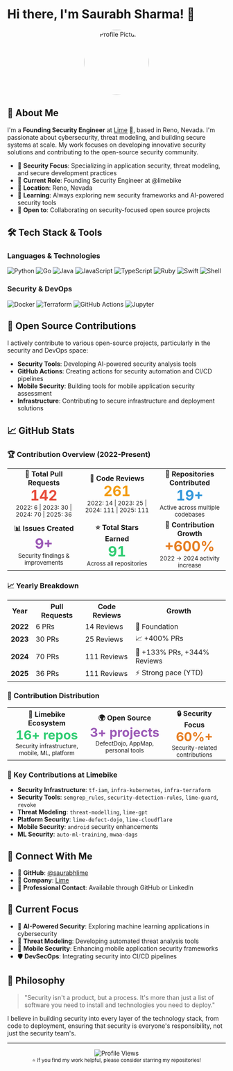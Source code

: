 # Hi there, I'm Saurabh Sharma! 👋

<div align="center">
  <img src="https://github.com/saurabhlime.png" alt="Profile Picture" width="150" height="150" style="border-radius: 50%;">
</div>

## 🚀 About Me

I'm a **Founding Security Engineer** at [Lime](https://github.com/limebike) 🛴, based in Reno, Nevada. I'm passionate about cybersecurity, threat modeling, and building secure systems at scale. My work focuses on developing innovative security solutions and contributing to the open-source security community.

- 🔐 **Security Focus**: Specializing in application security, threat modeling, and secure development practices
- 🏢 **Current Role**: Founding Security Engineer at @limebike
- 📍 **Location**: Reno, Nevada
- 🌱 **Learning**: Always exploring new security frameworks and AI-powered security tools
- 🤝 **Open to**: Collaborating on security-focused open source projects

## 🛠️ Tech Stack & Tools

### Languages & Technologies
![Python](https://img.shields.io/badge/-Python-3776AB?style=flat-square&logo=python&logoColor=white)
![Go](https://img.shields.io/badge/-Go-00ADD8?style=flat-square&logo=go&logoColor=white)
![Java](https://img.shields.io/badge/-Java-007396?style=flat-square&logo=java&logoColor=white)
![JavaScript](https://img.shields.io/badge/-JavaScript-F7DF1E?style=flat-square&logo=javascript&logoColor=black)
![TypeScript](https://img.shields.io/badge/-TypeScript-3178C6?style=flat-square&logo=typescript&logoColor=white)
![Ruby](https://img.shields.io/badge/-Ruby-CC342D?style=flat-square&logo=ruby&logoColor=white)
![Swift](https://img.shields.io/badge/-Swift-FA7343?style=flat-square&logo=swift&logoColor=white)
![Shell](https://img.shields.io/badge/-Shell-4EAA25?style=flat-square&logo=gnu-bash&logoColor=white)

### Security & DevOps
![Docker](https://img.shields.io/badge/-Docker-2496ED?style=flat-square&logo=docker&logoColor=white)
![Terraform](https://img.shields.io/badge/-Terraform-623CE4?style=flat-square&logo=terraform&logoColor=white)
![GitHub Actions](https://img.shields.io/badge/-GitHub%20Actions-2088FF?style=flat-square&logo=github-actions&logoColor=white)
![Jupyter](https://img.shields.io/badge/-Jupyter-F37626?style=flat-square&logo=jupyter&logoColor=white)

## 🌟 Open Source Contributions

I actively contribute to various open-source projects, particularly in the security and DevOps space:

- **Security Tools**: Developing AI-powered security analysis tools
- **GitHub Actions**: Creating actions for security automation and CI/CD pipelines
- **Mobile Security**: Building tools for mobile application security assessment
- **Infrastructure**: Contributing to secure infrastructure and deployment solutions

## 📈 GitHub Stats

### 🏆 Contribution Overview (2022-Present)

<div align="center">
  <table>
    <tr>
      <td align="center">
        <strong>🔀 Total Pull Requests</strong><br>
        <span style="font-size: 2em; font-weight: bold; color: #e74c3c;">142</span><br>
        <small>2022: 6 | 2023: 30 | 2024: 70 | 2025: 36</small>
      </td>
      <td align="center">
        <strong>👀 Code Reviews</strong><br>
        <span style="font-size: 2em; font-weight: bold; color: #f39c12;">261</span><br>
        <small>2022: 14 | 2023: 25 | 2024: 111 | 2025: 111</small>
      </td>
      <td align="center">
        <strong>📂 Repositories Contributed</strong><br>
        <span style="font-size: 2em; font-weight: bold; color: #3498db;">19+</span><br>
        <small>Active across multiple codebases</small>
      </td>
    </tr>
    <tr>
      <td align="center">
        <strong>📊 Issues Created</strong><br>
        <span style="font-size: 2em; font-weight: bold; color: #9b59b6;">9+</span><br>
        <small>Security findings & improvements</small>
      </td>
      <td align="center">
        <strong>⭐ Total Stars Earned</strong><br>
        <span style="font-size: 2em; font-weight: bold; color: #2ecc71;">91</span><br>
        <small>Across all repositories</small>
      </td>
      <td align="center">
        <strong>🚀 Contribution Growth</strong><br>
        <span style="font-size: 2em; font-weight: bold; color: #e67e22;">+600%</span><br>
        <small>2022 → 2024 activity increase</small>
      </td>
    </tr>
  </table>
</div>

### 📈 Yearly Breakdown

<div align="center">
  <table>
    <tr>
      <th>Year</th>
      <th>Pull Requests</th>
      <th>Code Reviews</th>
      <th>Growth</th>
    </tr>
    <tr>
      <td><strong>2022</strong></td>
      <td>6 PRs</td>
      <td>14 Reviews</td>
      <td>🌱 Foundation</td>
    </tr>
    <tr>
      <td><strong>2023</strong></td>
      <td>30 PRs</td>
      <td>25 Reviews</td>
      <td>📈 +400% PRs</td>
    </tr>
    <tr>
      <td><strong>2024</strong></td>
      <td>70 PRs</td>
      <td>111 Reviews</td>
      <td>🚀 +133% PRs, +344% Reviews</td>
    </tr>
    <tr>
      <td><strong>2025</strong></td>
      <td>36 PRs</td>
      <td>111 Reviews</td>
      <td>⚡ Strong pace (YTD)</td>
    </tr>
  </table>
</div>

### 🎯 Contribution Distribution

<div align="center">
  <table>
    <tr>
      <td align="center">
        <strong>🛴 Limebike Ecosystem</strong><br>
        <span style="font-size: 1.8em; font-weight: bold; color: #2ecc71;">16+ repos</span><br>
        <small>Security infrastructure, mobile, ML, platform</small>
      </td>
      <td align="center">
        <strong>🌍 Open Source</strong><br>
        <span style="font-size: 1.8em; font-weight: bold; color: #9b59b6;">3+ projects</span><br>
        <small>DefectDojo, AppMap, personal tools</small>
      </td>
      <td align="center">
        <strong>🔒 Security Focus</strong><br>
        <span style="font-size: 1.8em; font-weight: bold; color: #e67e22;">60%+</span><br>
        <small>Security-related contributions</small>
      </td>
    </tr>
  </table>
</div>


### 🎯 Key Contributions at Limebike
- **Security Infrastructure**: `tf-iam`, `infra-kubernetes`, `infra-terraform`
- **Security Tools**: `semgrep_rules`, `security-detection-rules`, `lime-guard`, `revoke`
- **Threat Modeling**: `threat-modelling`, `lime-gpt`
- **Platform Security**: `lime-defect-dojo`, `lime-cloudflare`
- **Mobile Security**: `android` security enhancements
- **ML Security**: `auto-ml-training`, `mwaa-dags`

## 🔗 Connect With Me

- 🐙 **GitHub**: [@saurabhlime](https://github.com/saurabhlime)
- 💼 **Company**: [Lime](https://github.com/limebike)
- 📧 **Professional Contact**: Available through GitHub or LinkedIn

## 🎯 Current Focus

- 🔐 **AI-Powered Security**: Exploring machine learning applications in cybersecurity
- 🚀 **Threat Modeling**: Developing automated threat analysis tools
- 📱 **Mobile Security**: Enhancing mobile application security frameworks
- 🛡️ **DevSecOps**: Integrating security into CI/CD pipelines

## 💭 Philosophy

> "Security isn't a product, but a process. It's more than just a list of software you need to install and technologies you need to deploy." 

I believe in building security into every layer of the technology stack, from code to deployment, ensuring that security is everyone's responsibility, not just the security team's.

---

<div align="center">
  <img src="https://komarev.com/ghpvc/?username=saurabhlime&color=blueviolet&style=flat-square&label=Profile+Views" alt="Profile Views" />
</div>

<div align="center">
  <sub>⭐️ If you find my work helpful, please consider starring my repositories!</sub>
</div>
